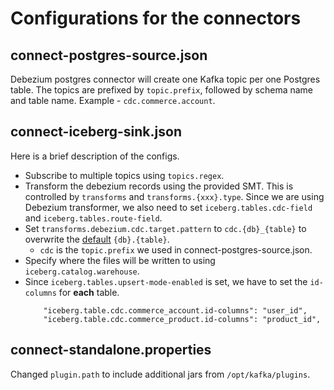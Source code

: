 # Configurations for the connectors

## connect-postgres-source.json

Debezium postgres connector will create one Kafka topic per one Postgres table. The topics are prefixed by `topic.prefix`, followed by schema name and table name. Example - `cdc.commerce.account`.

## connect-iceberg-sink.json

Here is a brief description of the configs.
- Subscribe to multiple topics using `topics.regex`.
- Transform the debezium records using the provided SMT. This is controlled by `transforms` and `transforms.{xxx}.type`. Since we are using Debezium transformer, we also need to set  `iceberg.tables.cdc-field` and `iceberg.tables.route-field`.
- Set `transforms.debezium.cdc.target.pattern` to `cdc.{db}_{table}` to overwrite the [default](https://github.com/tabular-io/iceberg-kafka-connect/blob/v0.6.15/kafka-connect-transforms/README.md?plain=1#L49) `{db}.{table}`.
    - `cdc` is the `topic.prefix` we used in connect-postgres-source.json.
- Specify where the files will be written to using `iceberg.catalog.warehouse`. 
- Since `iceberg.tables.upsert-mode-enabled` is set, we have to set the `id-columns` for **each** table. 
    ```
        "iceberg.table.cdc.commerce_account.id-columns": "user_id",
        "iceberg.table.cdc.commerce_product.id-columns": "product_id",
    ```

## connect-standalone.properties

Changed `plugin.path` to include additional jars from `/opt/kafka/plugins`.
